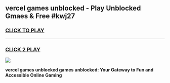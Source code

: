 
## vercel games unblocked - Play Unblocked Gmaes & Free #kwj27
<h3>
<a href="https://news.freeplayer.one?title=vercel_games_unblocked&ref=24F">CLICK TO PLAY</a></h3>
<hr>

<h3>
<a href="https://news.freeplayer.one?title=vercel_games_unblocked&ref=24F">CLICK 2 PLAY</a>
  
</h3>

<a href="https://news.freeplayer.one?title=vercel_games_unblocked&ref=24F/"><img src="https://clearcache.store/games.png"></a>


**vercel games unblocked games unblocked: Your Gateway to Fun and Accessible Online Gaming**
